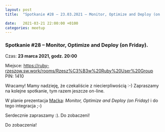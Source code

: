 ```yaml
---
layout: post
title:  "Spotkanie #28 – 23.03.2021 – Monitor, Optimize and Deploy (on Friday)."

date:   2021-03-21 22:00:00 +0100
categories: meetup
---
```


### Spotkanie #28 – Monitor, Optimize and Deploy (on Friday).

Czas: **23 marca 2021, godz. 20:00**

Miejsce: https://ruby-rzeszow.sw.work/rooms/Rzesz%C3%B3w%20Ruby%20User%20Group PIN: 1410

Wracamy! Mamy nadzieję, że czekaliście z niecierpliwością :-)
Zapraszamy na kolejne spotkanie, tym razem jeszcze on-line. 

W planie prezentacja [Maćka](https://twitter.com/mjrzasa): *Monitor, Optimize and Deploy (on Friday)* i do tego integracja ;-)

Serdecznie zapraszamy :). Do zobaczeni!

Do zobaczenia!

